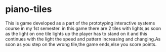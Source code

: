 # piano-tiles

This is game developed as a part of the prototyping interactive systems course in my 1st semester.
in this game there are 2 tiles with lights,as soon as the light on one tile lights up the player has to stand on it and this continues with the light 
the speed and pattern increasing and changing.As soon as you step on the wrong tile,the game ends,else you score points.
